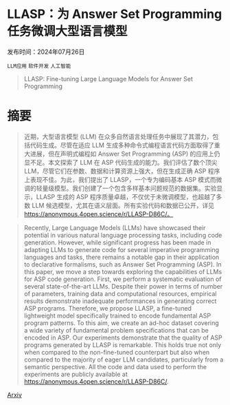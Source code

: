 # LLASP：为 Answer Set Programming 任务微调大型语言模型

发布时间：2024年07月26日

`LLM应用` `软件开发` `人工智能`

> LLASP: Fine-tuning Large Language Models for Answer Set Programming

# 摘要

> 近期，大型语言模型 (LLM) 在众多自然语言处理任务中展现了其潜力，包括代码生成。尽管在适应 LLM 生成多种命令式编程语言代码方面取得了重大进展，但在声明式编程如 Answer Set Programming (ASP) 的应用上仍显不足。本文探索了 LLM 在 ASP 代码生成的能力。我们评估了数个顶尖 LLM，尽管它们在参数、数据和计算资源上强大，但在生成正确 ASP 程序上表现不佳。为此，我们提出了 LLASP，一个专为编码基本 ASP 模式而微调的轻量级模型。我们创建了一个包含多样基本问题规范的数据集。实验显示，LLASP 生成的 ASP 程序质量卓越，不仅优于未微调模型，也超越了多数 LLM 候选模型，尤其在语义层面。所有实验代码和数据已公开，详见 https://anonymous.4open.science/r/LLASP-D86C/。

> Recently, Large Language Models (LLMs) have showcased their potential in various natural language processing tasks, including code generation. However, while significant progress has been made in adapting LLMs to generate code for several imperative programming languages and tasks, there remains a notable gap in their application to declarative formalisms, such as Answer Set Programming (ASP). In this paper, we move a step towards exploring the capabilities of LLMs for ASP code generation. First, we perform a systematic evaluation of several state-of-the-art LLMs. Despite their power in terms of number of parameters, training data and computational resources, empirical results demonstrate inadequate performances in generating correct ASP programs. Therefore, we propose LLASP, a fine-tuned lightweight model specifically trained to encode fundamental ASP program patterns. To this aim, we create an ad-hoc dataset covering a wide variety of fundamental problem specifications that can be encoded in ASP. Our experiments demonstrate that the quality of ASP programs generated by LLASP is remarkable. This holds true not only when compared to the non-fine-tuned counterpart but also when compared to the majority of eager LLM candidates, particularly from a semantic perspective. All the code and data used to perform the experiments are publicly available at https://anonymous.4open.science/r/LLASP-D86C/.

[Arxiv](https://arxiv.org/abs/2407.18723)